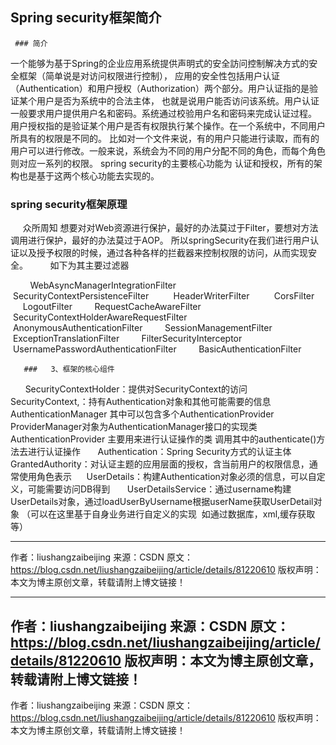 ## Spring security框架简介

     ### 简介

一个能够为基于Spring的企业应用系统提供声明式的安全訪问控制解决方式的安全框架（简单说是对访问权限进行控制），
应用的安全性包括用户认证（Authentication）和用户授权（Authorization）两个部分。用户认证指的是验证某个用户是否为系统中的合法主体，
也就是说用户能否访问该系统。用户认证一般要求用户提供用户名和密码。系统通过校验用户名和密码来完成认证过程。
用户授权指的是验证某个用户是否有权限执行某个操作。在一个系统中，不同用户所具有的权限是不同的。
比如对一个文件来说，有的用户只能进行读取，而有的用户可以进行修改。一般来说，系统会为不同的用户分配不同的角色，而每个角色则对应一系列的权限。 
spring security的主要核心功能为 认证和授权，所有的架构也是基于这两个核心功能去实现的。

### spring security框架原理
     众所周知 想要对对Web资源进行保护，最好的办法莫过于Filter，要想对方法调用进行保护，最好的办法莫过于AOP。
     所以springSecurity在我们进行用户认证以及授予权限的时候，通过各种各样的拦截器来控制权限的访问，从而实现安全。
        如下为其主要过滤器  

        WebAsyncManagerIntegrationFilter 
        SecurityContextPersistenceFilter 
        HeaderWriterFilter 
        CorsFilter 
        LogoutFilter
        RequestCacheAwareFilter
        SecurityContextHolderAwareRequestFilter
        AnonymousAuthenticationFilter
        SessionManagementFilter
        ExceptionTranslationFilter
        FilterSecurityInterceptor
        UsernamePasswordAuthenticationFilter
        BasicAuthenticationFilter
        
       ###   3、框架的核心组件

      SecurityContextHolder：提供对SecurityContext的访问
      SecurityContext,：持有Authentication对象和其他可能需要的信息
      AuthenticationManager 其中可以包含多个AuthenticationProvider
      ProviderManager对象为AuthenticationManager接口的实现类
      AuthenticationProvider 主要用来进行认证操作的类 调用其中的authenticate()方法去进行认证操作
      Authentication：Spring Security方式的认证主体
      GrantedAuthority：对认证主题的应用层面的授权，含当前用户的权限信息，通常使用角色表示
     UserDetails：构建Authentication对象必须的信息，可以自定义，可能需要访问DB得到
      UserDetailsService：通过username构建UserDetails对象，通过loadUserByUsername根据userName获取UserDetail对象 （可以在这里基于自身业务进行自定义的实现  如通过数据库，xml,缓存获取等）           

--------------------- 
作者：liushangzaibeijing 
来源：CSDN 
原文：https://blog.csdn.net/liushangzaibeijing/article/details/81220610 
版权声明：本文为博主原创文章，转载请附上博文链接！

--------------------- 
作者：liushangzaibeijing 
来源：CSDN 
原文：https://blog.csdn.net/liushangzaibeijing/article/details/81220610 
版权声明：本文为博主原创文章，转载请附上博文链接！
--------------------- 
作者：liushangzaibeijing 
来源：CSDN 
原文：https://blog.csdn.net/liushangzaibeijing/article/details/81220610 
版权声明：本文为博主原创文章，转载请附上博文链接！
